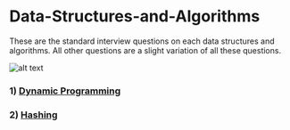 # Data-Structures-and-Algorithms
These are the standard interview questions on each data structures and algorithms. All other questions are a slight variation of all these questions.

![alt text](https://raw.githubusercontent.com/mandliya/algorithms_and_ds_playground/master/image.jpg "Logo Title Text 1")

### 1) [Dynamic Programming](https://www.youtube.com/playlist?list=PL_z_8CaSLPWekqhdCPmFohncHwz8TY2Go)
### 2) [Hashing](https://medium.com/@codingfreak/hashing-practice-problems-5a5735410ffa)

